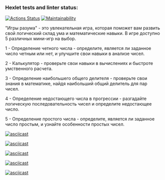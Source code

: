 ### Hexlet tests and linter status:
[![Actions Status](https://github.com/fireyorkUP/java-project-61/actions/workflows/hexlet-check.yml/badge.svg)](https://github.com/fireyorkUP/java-project-61/actions)
[![Maintainability](https://api.codeclimate.com/v1/badges/9a05b5b0a0ae19d47130/maintainability)](https://codeclimate.com/github/fireyorkUP/java-project-61/maintainability)


"Игры разума" - это увлекательная игра, которая поможет вам развить свой логический склад ума и математические навыки. В игре доступно 5 различных мини-игр на выбор.

1 - Определение четного числа - определите, является ли заданное число четным или нет, и улучшите свои навыки в анализе чисел.

2 - Калькулятор - проверьте свои навыки в вычислениях и быстроте умственного расчета.

3 - Определение наибольшего общего делителя - проверьте свои знания в математике, найдя наибольший общий делитель для пар чисел.

4 - Определение недостающего числа в прогрессии - разгадайте логическую последовательность чисел и определите недостающее число.

5 - Определение простого числа - определите, является ли заданное число простым, и узнайте особенности простых чисел.

[![asciicast](https://asciinema.org/a/RiUCUd3UNlypnSBE89lXxhSUt.svg)](https://asciinema.org/a/RiUCUd3UNlypnSBE89lXxhSUt)

[![asciicast](https://asciinema.org/a/XLySbeNy59DYn2CN2tMP5XHN5.svg)](https://asciinema.org/a/XLySbeNy59DYn2CN2tMP5XHN5)

[![asciicast](https://asciinema.org/a/6r1QifCNiM8EYmBUJHGKHDqQz.svg)](https://asciinema.org/a/6r1QifCNiM8EYmBUJHGKHDqQz)

[![asciicast](https://asciinema.org/a/DFOS3t7Ej1q4Bbj0ZH1zqnaRF.svg)](https://asciinema.org/a/DFOS3t7Ej1q4Bbj0ZH1zqnaRF)

[![asciicast](https://asciinema.org/a/ffURz2SCIVgnmE4CwfefhrJ31.svg)](https://asciinema.org/a/ffURz2SCIVgnmE4CwfefhrJ31)
